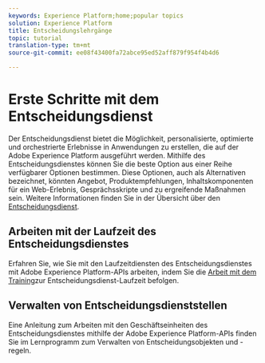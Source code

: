 ```yaml
---
keywords: Experience Platform;home;popular topics
solution: Experience Platform
title: Entscheidungslehrgänge
topic: tutorial
translation-type: tm+mt
source-git-commit: ee08f43400fa72abce95ed52aff879f954f4b4d6

---
```



# Erste Schritte mit dem Entscheidungsdienst

Der Entscheidungsdienst bietet die Möglichkeit, personalisierte, optimierte und orchestrierte Erlebnisse in Anwendungen zu erstellen, die auf der Adobe Experience Platform ausgeführt werden. Mithilfe des Entscheidungsdienstes können Sie die beste Option aus einer Reihe verfügbarer Optionen bestimmen. Diese Optionen, auch als Alternativen bezeichnet, könnten Angebot, Produktempfehlungen, Inhaltskomponenten für ein Web-Erlebnis, Gesprächsskripte und zu ergreifende Maßnahmen sein. Weitere Informationen finden Sie in der Übersicht über den [Entscheidungsdienst](../decisioning-service/home.md).

## Arbeiten mit der Laufzeit des Entscheidungsdienstes

Erfahren Sie, wie Sie mit den Laufzeitdiensten des Entscheidungsdienstes mit Adobe Experience Platform-APIs arbeiten, indem Sie die [Arbeit mit dem Training](../decisioning-service/tutorials/runtime.md)zur Entscheidungsdienst-Laufzeit befolgen.

## Verwalten von Entscheidungsdienststellen

Eine Anleitung zum Arbeiten mit den Geschäftseinheiten des Entscheidungsdienstes mithilfe der Adobe Experience Platform-APIs finden Sie im Lernprogramm [](../decisioning-service/tutorials/entities.md)zum Verwalten von Entscheidungsobjekten und -regeln.